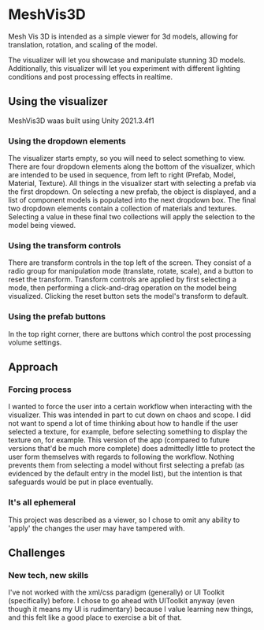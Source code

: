 # MeshVis3D

Mesh Vis 3D is intended as a simple viewer for 3d models, allowing for translation, rotation, and scaling of the model.

The visualizer will let you showcase and manipulate stunning 3D models. Additionally, this visualizer will let you experiment with different lighting conditions and post processing effects in realtime.

## Using the visualizer

MeshVis3D waas built using Unity 2021.3.4f1

### Using the dropdown elements
The visualizer starts empty, so you will need to select something to view. There are four dropdown elements along the bottom of the visualizer, which are intended to be used in sequence, from left to right (Prefab, Model, Material, Texture). All things in the visualizer start with selecting a prefab via the first dropdown. On selecting a new prefab, the object is displayed, and a list of component models is populated into the next dropdown box. The final two dropdown elements contain a collection of materials and textures. Selecting a value in these final two collections will apply the selection to the model being viewed.

### Using the transform controls
There are transform controls in the top left of the screen. They consist of a radio group for manipulation mode (translate, rotate, scale), and a button to reset the transform. Transform controls are applied by first selecting a mode, then performing a click-and-drag operation on the model being visualized.
Clicking the reset button sets the model's transform to default.

### Using the prefab buttons
In the top right corner, there are buttons which control the post processing volume settings. 

## Approach
### Forcing process
I wanted to force the user into a certain workflow when interacting with the visualizer. This was intended in part to cut down on chaos and scope. I did not want to spend a lot of time thinking about how to handle if the user selected a texture, for example, before selecting something to display the texture on, for example.
This version of the app (compared to future versions that'd be much more complete) does admittedly little to protect the user form themselves with regards to following the workflow. Nothing prevents them from selecting a model without first selecting a prefab (as evidenced by the default entry in the model list), but the intention is that safeguards would be put in place eventually.

### It's all ephemeral
This project was described as a viewer, so I chose to omit any ability to 'apply' the changes the user may have tampered with.

## Challenges
### New tech, new skills
I've not worked with the xml/css paradigm (generally) or UI Toolkit (specifically) before. I chose to go ahead with UIToolkit anyway (even though it means my UI is rudimentary) because I value learning new things, and this felt like a good place to exercise a bit of that.

